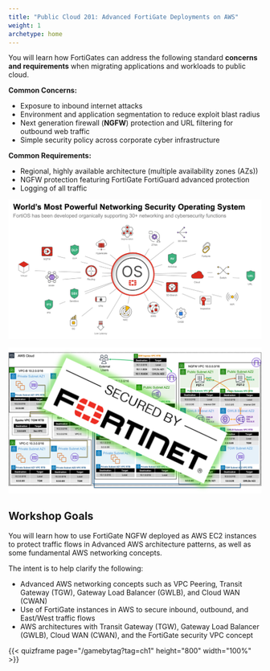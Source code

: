 ```yaml
---
title: "Public Cloud 201: Advanced FortiGate Deployments on AWS"
weight: 1
archetype: home
---
```


You will learn how FortiGates can address the following standard **concerns and requirements** when migrating applications and workloads to public cloud. 

**Common Concerns:**    
  - Exposure to inbound internet attacks
  - Environment and application segmentation to reduce exploit blast radius
  - Next generation firewall (**NGFW**) protection and URL filtering for outbound web traffic 
  - Simple security policy across corporate cyber infrastructure    
  
**Common Requirements:**    
  - Regional, highly available architecture (multiple availability zones (AZs))
  - NGFW protection featuring FortiGate FortiGuard advanced protection
  - Logging of all traffic

![](fortios-image.png)

![](secured-by-fortinet-image.png)

## Workshop Goals

You will learn how to use FortiGate NGFW deployed as AWS EC2 instances to protect traffic flows in Advanced AWS architecture patterns, as well as some fundamental AWS networking concepts.

The intent is to help clarify the following:    
  * Advanced AWS networking concepts such as VPC Peering, Transit Gateway (TGW), Gateway Load Balancer (GWLB), and Cloud WAN (CWAN)
  * Use of FortiGate instances in AWS to secure inbound, outbound, and East/West traffic flows
  * AWS architectures with Transit Gateway (TGW), Gateway Load Balancer (GWLB), Cloud WAN (CWAN), and the FortiGate security VPC concept


{{< quizframe page="/gamebytag?tag=ch1" height="800" width="100%" >}}